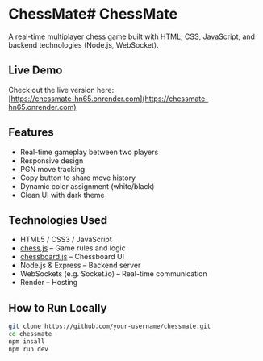 # ChessMate# ChessMate

A real-time multiplayer chess game built with HTML, CSS, JavaScript, and backend technologies (Node.js, WebSocket).

## Live Demo

Check out the live version here:  
[https://chessmate-hn65.onrender.com](https://chessmate-hn65.onrender.com)

## Features

- Real-time gameplay between two players
- Responsive design
- PGN move tracking
- Copy button to share move history
- Dynamic color assignment (white/black)
- Clean UI with dark theme

## Technologies Used

- HTML5 / CSS3 / JavaScript
- [chess.js](https://github.com/jhlywa/chess.js/) – Game rules and logic
- [chessboard.js](https://github.com/oakmac/chessboardjs/) – Chessboard UI
- Node.js & Express – Backend server
- WebSockets (e.g. Socket.io) – Real-time communication
- Render – Hosting

## How to Run Locally

```bash
git clone https://github.com/your-username/chessmate.git
cd chessmate
npm insall
npm run dev
